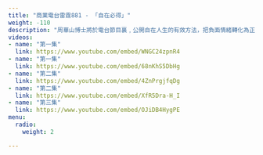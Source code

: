 ```yaml
---
title: "商業電台雷霆881 - 「自在必得」"
weight: -110
description: "周華山博士將於電台節目裏﹐公開自在人生的有效方法，把負面情緒轉化為正能量去盡情創造、解開家人間既愛且痛的糾纏，共建有效溝通及幸福家庭，活得輕鬆自在。誠邀閣下準時收聽，與DP同步經歷轉化。"
videos:
- name: "第一集"
  link: https://www.youtube.com/embed/WNGC24zpnR4
- name: "第一集"
  link: https://www.youtube.com/embed/68nKhS5DbHg
- name: "第二集"
  link: https://www.youtube.com/embed/4ZnPrgjfqDg
- name: "第二集"
  link: https://www.youtube.com/embed/XfR5Dra-H_I
- name: "第三集"
  link: https://www.youtube.com/embed/OJiDB4HygPE
menu:
  radio:
    weight: 2

---
```


